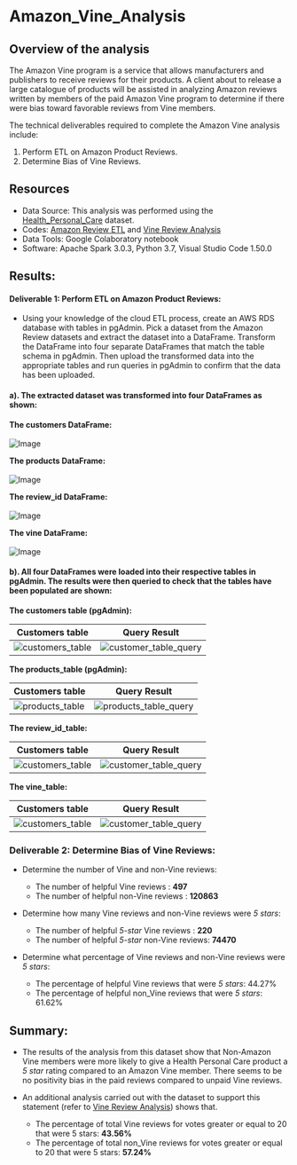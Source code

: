 # Amazon_Vine_Analysis

## Overview of the analysis
The Amazon Vine program is a service that allows manufacturers and publishers to receive reviews for their products. A client about to release a large catalogue of products will be assisted in analyzing Amazon reviews written by members of the paid Amazon Vine program to determine if there were bias toward favorable reviews from Vine members. <br />

The technical deliverables required to complete the Amazon Vine analysis include: <br />

1. Perform ETL on Amazon Product Reviews.
2. Determine Bias of Vine Reviews.


## Resources
- Data Source: This analysis was performed using the  [Health_Personal_Care](https://s3.amazonaws.com/amazon-reviews-pds/tsv/amazon_reviews_us_Health_Personal_Care_v1_00.tsv.gz) dataset.
-  Codes: [Amazon Review ETL](https://github.com/aobasuyi/Amazon_Vine_Analysis/blob/main/Amazon_Reviews_ETL.ipynb) and [Vine Review Analysis](https://github.com/aobasuyi/Amazon_Vine_Analysis/blob/main/Vine_Review_Analysis.ipynb)
- Data Tools:  Google Colaboratory notebook
- Software: Apache Spark 3.0.3, Python 3.7, Visual Studio Code 1.50.0 


## Results: 

#### Deliverable 1: Perform ETL on Amazon Product Reviews:

- Using your knowledge of the cloud ETL process, create an AWS RDS database with tables in pgAdmin. Pick a dataset from the Amazon Review datasets and extract the dataset into a DataFrame. Transform the DataFrame into four separate DataFrames that match the table schema in pgAdmin. Then upload the transformed data into the appropriate tables and run queries in pgAdmin to confirm that the data has been uploaded.

#### a). The extracted dataset was transformed into four DataFrames as shown:

**The customers DataFrame:** <br />
<br /> ![Image](Dataframe_images/customer_df.png) <br />

**The products DataFrame:** <br />
<br /> ![Image](Dataframe_images/products_df.png) <br />

**The review_id DataFrame:** <br />
<br /> ![Image](Dataframe_images/review_id_df.png) <br />

**The vine DataFrame:** <br />
<br /> ![Image](Dataframe_images/vine_df.png) <br />

#### b). All four DataFrames were loaded into their respective tables in pgAdmin. The results were then queried to check that the tables have been populated are shown:

**The customers table (pgAdmin):** <br />

| Customers table  | Query Result |
| ------------- | ------------- |
| ![customers_table](Images/customers_table.png)  | ![customer_table_query](Images/customers_table_message.png) |

**The products_table (pgAdmin):** <br />

| Customers table  | Query Result |
| ------------- | ------------- |
| ![products_table](Images/products_table.png)  | ![products_table_query](Images/product_table_message.png) |

**The review_id_table:** <br />

| Customers table  | Query Result |
| ------------- | ------------- |
| ![customers_table](Images/review_id_table.png)  | ![customer_table_query](Images/review_id_table_message.png) |


**The vine_table:** <br />

| Customers table  | Query Result |
| ------------- | ------------- |
| ![customers_table](Images/vine_table.png)  | ![customer_table_query](Images/vine_table_message.png) |


### Deliverable 2: Determine Bias of Vine Reviews:

- Determine the number of Vine and non-Vine reviews: <br />
    - The number of helpful Vine reviews : **497**
    - The number of helpful non-Vine reviews : **120863**

- Determine how many Vine reviews and non-Vine reviews were *5 stars*:<br />
    - The number of helpful *5-star* Vine reviews : **220**
    - The number of helpful *5-star* non-Vine reviews: **74470**

- Determine what percentage of Vine reviews and non-Vine reviews were *5 stars*:<br />
    - The percentage of helpful Vine reviews that were *5 stars*: 44.27%
    - The percentage of helpful non_Vine reviews that were *5 stars*: 61.62%

## Summary: 
- The results of the analysis from this dataset show that Non-Amazon Vine members were more likely to give a Health Personal Care product a *5 star* rating compared to an Amazon Vine member. There seems to be no positivity bias in the paid reviews compared to unpaid Vine reviews.

- An additional analysis carried out with the dataset to support this statement (refer to [Vine Review Analysis](https://github.com/aobasuyi/Amazon_Vine_Analysis/blob/main/Vine_Review_Analysis.ipynb)) shows that.
    - The percentage of total Vine reviews for votes greater or equal to 20 that were 5 stars: **43.56%**
    - The percentage of total non_Vine reviews for votes greater or equal to 20 that were 5 stars: **57.24%**
